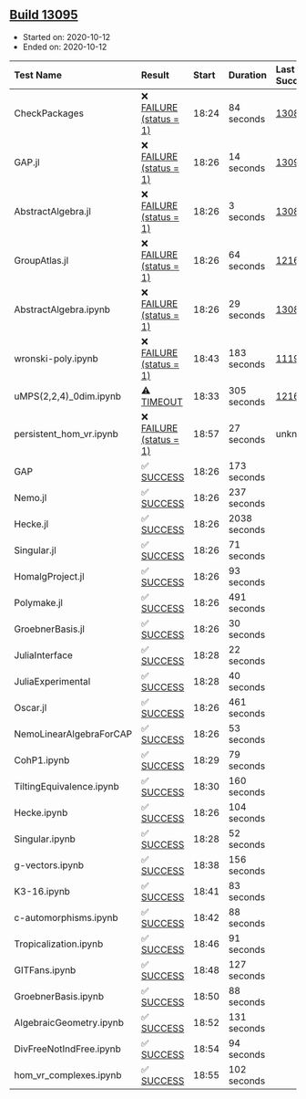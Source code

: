 ## [Build 13095](https://oscarci.mathematik.uni-kl.de/job/oscar/13095/)

* Started on: 2020-10-12
* Ended on: 2020-10-12

| Test Name    | Result | Start | Duration | Last Success | First Failure |
|:-------------|:-------|:------|:---------|:-------------|:--------------|
| CheckPackages | ❌ [FAILURE (status = 1)](https://oscarci.mathematik.uni-kl.de/job/oscar/13095/artifact/logs/build-13095/CheckPackages.log) | 18:24 | 84 seconds | [13085](https://oscarci.mathematik.uni-kl.de/job/oscar/13085/) | [13086](https://oscarci.mathematik.uni-kl.de/job/oscar/13086/) |
| GAP.jl | ❌ [FAILURE (status = 1)](https://oscarci.mathematik.uni-kl.de/job/oscar/13095/artifact/logs/build-13095/GAP.jl.log) | 18:26 | 14 seconds | [13093](https://oscarci.mathematik.uni-kl.de/job/oscar/13093/) | [13094](https://oscarci.mathematik.uni-kl.de/job/oscar/13094/) |
| AbstractAlgebra.jl | ❌ [FAILURE (status = 1)](https://oscarci.mathematik.uni-kl.de/job/oscar/13095/artifact/logs/build-13095/AbstractAlgebra.jl.log) | 18:26 | 3 seconds | [13085](https://oscarci.mathematik.uni-kl.de/job/oscar/13085/) | [13086](https://oscarci.mathematik.uni-kl.de/job/oscar/13086/) |
| GroupAtlas.jl | ❌ [FAILURE (status = 1)](https://oscarci.mathematik.uni-kl.de/job/oscar/13095/artifact/logs/build-13095/GroupAtlas.jl.log) | 18:26 | 64 seconds | [12167](https://oscarci.mathematik.uni-kl.de/job/oscar/12167/) | [12168](https://oscarci.mathematik.uni-kl.de/job/oscar/12168/) |
| AbstractAlgebra.ipynb | ❌ [FAILURE (status = 1)](https://oscarci.mathematik.uni-kl.de/job/oscar/13095/artifact/logs/build-13095/AbstractAlgebra.ipynb.log) | 18:26 | 29 seconds | [13085](https://oscarci.mathematik.uni-kl.de/job/oscar/13085/) | [13086](https://oscarci.mathematik.uni-kl.de/job/oscar/13086/) |
| wronski-poly.ipynb | ❌ [FAILURE (status = 1)](https://oscarci.mathematik.uni-kl.de/job/oscar/13095/artifact/logs/build-13095/wronski-poly.ipynb.log) | 18:43 | 183 seconds | [11192](https://oscarci.mathematik.uni-kl.de/job/oscar/11192/) | [11193](https://oscarci.mathematik.uni-kl.de/job/oscar/11193/) |
| uMPS(2,2,4)_0dim.ipynb | ⚠ [TIMEOUT](https://oscarci.mathematik.uni-kl.de/job/oscar/13095/artifact/logs/build-13095/uMPS-2-2-4-_0dim.ipynb.log) | 18:33 | 305 seconds | [12167](https://oscarci.mathematik.uni-kl.de/job/oscar/12167/) | [12168](https://oscarci.mathematik.uni-kl.de/job/oscar/12168/) |
| persistent_hom_vr.ipynb | ❌ [FAILURE (status = 1)](https://oscarci.mathematik.uni-kl.de/job/oscar/13095/artifact/logs/build-13095/persistent_hom_vr.ipynb.log) | 18:57 | 27 seconds | unknown | unknown |
| GAP | ✅ [SUCCESS](https://oscarci.mathematik.uni-kl.de/job/oscar/13095/artifact/logs/build-13095/GAP.log) | 18:26 | 173 seconds |  |  |
| Nemo.jl | ✅ [SUCCESS](https://oscarci.mathematik.uni-kl.de/job/oscar/13095/artifact/logs/build-13095/Nemo.jl.log) | 18:26 | 237 seconds |  |  |
| Hecke.jl | ✅ [SUCCESS](https://oscarci.mathematik.uni-kl.de/job/oscar/13095/artifact/logs/build-13095/Hecke.jl.log) | 18:26 | 2038 seconds |  |  |
| Singular.jl | ✅ [SUCCESS](https://oscarci.mathematik.uni-kl.de/job/oscar/13095/artifact/logs/build-13095/Singular.jl.log) | 18:26 | 71 seconds |  |  |
| HomalgProject.jl | ✅ [SUCCESS](https://oscarci.mathematik.uni-kl.de/job/oscar/13095/artifact/logs/build-13095/HomalgProject.jl.log) | 18:26 | 93 seconds |  |  |
| Polymake.jl | ✅ [SUCCESS](https://oscarci.mathematik.uni-kl.de/job/oscar/13095/artifact/logs/build-13095/Polymake.jl.log) | 18:26 | 491 seconds |  |  |
| GroebnerBasis.jl | ✅ [SUCCESS](https://oscarci.mathematik.uni-kl.de/job/oscar/13095/artifact/logs/build-13095/GroebnerBasis.jl.log) | 18:26 | 30 seconds |  |  |
| JuliaInterface | ✅ [SUCCESS](https://oscarci.mathematik.uni-kl.de/job/oscar/13095/artifact/logs/build-13095/JuliaInterface.log) | 18:28 | 22 seconds |  |  |
| JuliaExperimental | ✅ [SUCCESS](https://oscarci.mathematik.uni-kl.de/job/oscar/13095/artifact/logs/build-13095/JuliaExperimental.log) | 18:28 | 40 seconds |  |  |
| Oscar.jl | ✅ [SUCCESS](https://oscarci.mathematik.uni-kl.de/job/oscar/13095/artifact/logs/build-13095/Oscar.jl.log) | 18:26 | 461 seconds |  |  |
| NemoLinearAlgebraForCAP | ✅ [SUCCESS](https://oscarci.mathematik.uni-kl.de/job/oscar/13095/artifact/logs/build-13095/NemoLinearAlgebraForCAP.log) | 18:26 | 53 seconds |  |  |
| CohP1.ipynb | ✅ [SUCCESS](https://oscarci.mathematik.uni-kl.de/job/oscar/13095/artifact/logs/build-13095/CohP1.ipynb.log) | 18:29 | 79 seconds |  |  |
| TiltingEquivalence.ipynb | ✅ [SUCCESS](https://oscarci.mathematik.uni-kl.de/job/oscar/13095/artifact/logs/build-13095/TiltingEquivalence.ipynb.log) | 18:30 | 160 seconds |  |  |
| Hecke.ipynb | ✅ [SUCCESS](https://oscarci.mathematik.uni-kl.de/job/oscar/13095/artifact/logs/build-13095/Hecke.ipynb.log) | 18:26 | 104 seconds |  |  |
| Singular.ipynb | ✅ [SUCCESS](https://oscarci.mathematik.uni-kl.de/job/oscar/13095/artifact/logs/build-13095/Singular.ipynb.log) | 18:28 | 52 seconds |  |  |
| g-vectors.ipynb | ✅ [SUCCESS](https://oscarci.mathematik.uni-kl.de/job/oscar/13095/artifact/logs/build-13095/g-vectors.ipynb.log) | 18:38 | 156 seconds |  |  |
| K3-16.ipynb | ✅ [SUCCESS](https://oscarci.mathematik.uni-kl.de/job/oscar/13095/artifact/logs/build-13095/K3-16.ipynb.log) | 18:41 | 83 seconds |  |  |
| c-automorphisms.ipynb | ✅ [SUCCESS](https://oscarci.mathematik.uni-kl.de/job/oscar/13095/artifact/logs/build-13095/c-automorphisms.ipynb.log) | 18:42 | 88 seconds |  |  |
| Tropicalization.ipynb | ✅ [SUCCESS](https://oscarci.mathematik.uni-kl.de/job/oscar/13095/artifact/logs/build-13095/Tropicalization.ipynb.log) | 18:46 | 91 seconds |  |  |
| GITFans.ipynb | ✅ [SUCCESS](https://oscarci.mathematik.uni-kl.de/job/oscar/13095/artifact/logs/build-13095/GITFans.ipynb.log) | 18:48 | 127 seconds |  |  |
| GroebnerBasis.ipynb | ✅ [SUCCESS](https://oscarci.mathematik.uni-kl.de/job/oscar/13095/artifact/logs/build-13095/GroebnerBasis.ipynb.log) | 18:50 | 88 seconds |  |  |
| AlgebraicGeometry.ipynb | ✅ [SUCCESS](https://oscarci.mathematik.uni-kl.de/job/oscar/13095/artifact/logs/build-13095/AlgebraicGeometry.ipynb.log) | 18:52 | 131 seconds |  |  |
| DivFreeNotIndFree.ipynb | ✅ [SUCCESS](https://oscarci.mathematik.uni-kl.de/job/oscar/13095/artifact/logs/build-13095/DivFreeNotIndFree.ipynb.log) | 18:54 | 94 seconds |  |  |
| hom_vr_complexes.ipynb | ✅ [SUCCESS](https://oscarci.mathematik.uni-kl.de/job/oscar/13095/artifact/logs/build-13095/hom_vr_complexes.ipynb.log) | 18:55 | 102 seconds |  |  |
